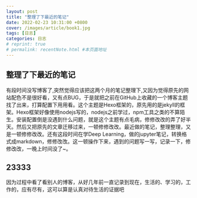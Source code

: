 ```yaml
---
layout: post
title: "整理了下最近的笔记"
date: 2022-02-23 10:31:00 +0800
cover: /images/article/book1.jpg
tags: [日志]
categories: 日志
# reprint: true
# permalink: recentNote.html #本页面地址
---
```


## 整理了下最近的笔记

有段时间没写博客了,突然觉得应该把这两个月的笔记整理下,又因为觉得原先的网站配色不是很好看，又有点BUG，于是就把之前在GitHub上收藏的一个博客主题找了出来，打算配置下用用看。这个主题是Hexo框架的，原先用的是jekyll的框架。Hexo框架好像使用nodejs写的，nodejs之前学过，npm工具之类的不算陌生。安装配置倒是没遇到什么问题，就是这个主题有点毛病，修修改改的弄了好半天。然后又把原先的文章迁移过来，一顿修修改改。最近做的笔记，整理整理，又是一顿修修改改。还有这段时间在学Deep Learning，做的jupyter笔记，转换格式成markdown，修修改改。这一顿操作下来，遇到的问题写一写，记录一下，修修改改，一晚上时间没了~。

## 23333

因为过程中看了看别人的博客，从好几年前一直记录到现在，生活的、学习的，工作的，应有尽有，这可以算是认真对待生活的证据吧

